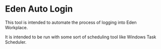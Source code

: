# Eden Auto Login

This tool is intended to automate the process of logging into Eden Workplace.

It is intended to be run with some sort of scheduling tool like Windows Task Scheduler.


